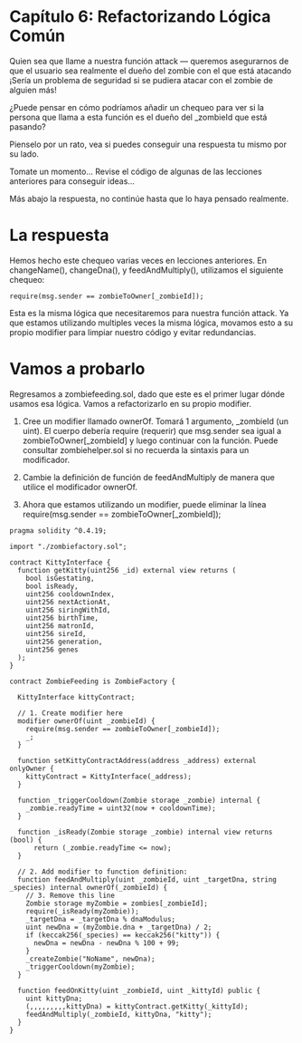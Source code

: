 
# Capítulo 6: Refactorizando Lógica Común
Quien sea que llame a nuestra función attack — queremos asegurarnos de que el usuario sea realmente el dueño del zombie con el que está atacando ¡Sería un problema de seguridad si se pudiera atacar con el zombie de alguien más!

¿Puede pensar en cómo podríamos añadir un chequeo para ver si la persona que llama a esta función es el dueño del _zombieId que está pasando?

Pienselo por un rato, vea si puedes conseguir una respuesta tu mismo por su lado.

Tomate un momento... Revise el código de algunas de las lecciones anteriores para conseguir ideas...

Más abajo la respuesta, no continúe hasta que lo haya pensado realmente.

# La respuesta
Hemos hecho este chequeo varias veces en lecciones anteriores. En changeName(), changeDna(), y feedAndMultiply(), utilizamos el siguiente chequeo:

`require(msg.sender == zombieToOwner[_zombieId]);`

Esta es la misma lógica que necesitaremos para nuestra función attack. Ya que estamos utilizando multiples veces la misma lógica, movamos esto a su propio modifier para limpiar nuestro código y evitar redundancias.

# Vamos a probarlo
Regresamos a zombiefeeding.sol, dado que este es el primer lugar dónde usamos esa lógica. Vamos a refactorizarlo en su propio modifier.

1. Cree un modifier llamado ownerOf. Tomará 1 argumento, _zombieId (un uint).
El cuerpo debería require (requerir) que msg.sender sea igual a zombieToOwner[_zombieId] y luego continuar con la función. Puede consultar zombiehelper.sol si no recuerda la sintaxis para un modificador.

2. Cambie la definición de función de feedAndMultiply de manera que utilice el modificador ownerOf.

3. Ahora que estamos utilizando un modifier, puede eliminar la línea require(msg.sender == zombieToOwner[_zombieId]);


```
pragma solidity ^0.4.19;

import "./zombiefactory.sol";

contract KittyInterface {
  function getKitty(uint256 _id) external view returns (
    bool isGestating,
    bool isReady,
    uint256 cooldownIndex,
    uint256 nextActionAt,
    uint256 siringWithId,
    uint256 birthTime,
    uint256 matronId,
    uint256 sireId,
    uint256 generation,
    uint256 genes
  );
}

contract ZombieFeeding is ZombieFactory {

  KittyInterface kittyContract;

  // 1. Create modifier here
  modifier ownerOf(uint _zombieId) {
    require(msg.sender == zombieToOwner[_zombieId]);
    _;
  }

  function setKittyContractAddress(address _address) external onlyOwner {
    kittyContract = KittyInterface(_address);
  }

  function _triggerCooldown(Zombie storage _zombie) internal {
    _zombie.readyTime = uint32(now + cooldownTime);
  }

  function _isReady(Zombie storage _zombie) internal view returns (bool) {
      return (_zombie.readyTime <= now);
  }

  // 2. Add modifier to function definition:
  function feedAndMultiply(uint _zombieId, uint _targetDna, string _species) internal ownerOf(_zombieId) {
    // 3. Remove this line
    Zombie storage myZombie = zombies[_zombieId];
    require(_isReady(myZombie));
    _targetDna = _targetDna % dnaModulus;
    uint newDna = (myZombie.dna + _targetDna) / 2;
    if (keccak256(_species) == keccak256("kitty")) {
      newDna = newDna - newDna % 100 + 99;
    }
    _createZombie("NoName", newDna);
    _triggerCooldown(myZombie);
  }

  function feedOnKitty(uint _zombieId, uint _kittyId) public {
    uint kittyDna;
    (,,,,,,,,,kittyDna) = kittyContract.getKitty(_kittyId);
    feedAndMultiply(_zombieId, kittyDna, "kitty");
  }
}

```